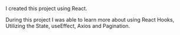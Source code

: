 I created this project using React.

During this project I was able to learn more about using React Hooks, Utilizing the State, useEffect, Axios and Pagination.
